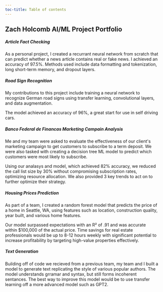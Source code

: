 ```yaml
---
toc-title: Table of contents
---
```


## Zach Holcomb AI/ML Project Portfolio

##### Article Fact Checking

As a personal project, I created a recurrant neural network from scratch
that can predict whether a news article contains real or fake news. I
achieved an accuracy of 97.5%. Methods used include data formatting and
tokenization, long short-term memory, and dropout layers.

##### Road Sign Recognition

My contributions to this project include training a neural network to
recognize German road signs using transfer learning, convolutional
layers, and data augmentation.

The model achieved an accuracy of 96%, a great start for use in self
driving cars.

##### Banco Federal de Financas Marketing Campain Analysis

Me and my team were asked to evaluate the effectiveness of our client's
marketing campaign to get customers to subscribe to a term deposit. We
were also tasked with creating a decision tree ML model to predict which
customers were most likely to subscribe.

Using our analasys and model, which achieved 82% accuracy, we reduced
the call list size by 30% without compromising subscription rates,
optimizing resource allocation. We also provided 3 key trends to act on
to further optimize their strategy.

##### Housing Prices Prediction

As part of a team, I created a random forest model that predicts the
price of a home in Seattle, WA, using features such as location,
construction quality, year built, and various home features.

Our model surpassed expectations with an R² of .91 and was accurate
within \$100,000 of the actual price. Time savings for real estate
professionals would be up to 8-12 hours weekly with significant
potential to increase profitability by targeting high-value properties
effectively.

##### Text Generation

Building off of code we recieved from a previous team, my team and I
built a model to generate text replicating the style of various popular
authors. The model understands grramar and syntax, but still forms
incoherent sentances. The best way to improve this model would be to use
transfer learning off a more advanced model such as GPT2.
